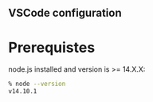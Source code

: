 ## VSCode configuration

# Prerequistes

node.js installed and version is >= 14.X.X:

```zsh
% node --version
v14.10.1
```
